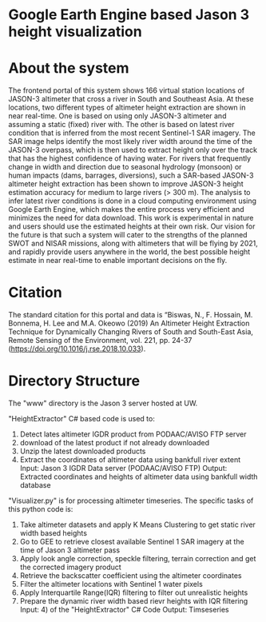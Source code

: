 # Google Earth Engine based Jason 3 height visualization

# About the system
The frontend portal of this system shows 166 virtual station locations of JASON-3 altimeter that cross a river in South and Southeast Asia. At these locations, two different types of altimeter height extraction are shown in near real-time. One is based on using only JASON-3 altimeter and assuming a static (fixed) river with. The other is based on latest river condition that is inferred from the most recent Sentinel-1 SAR imagery. The SAR image helps identify the most likely river width around the time of the JASON-3 overpass, which is then used to extract height only over the track that has the highest confidence of having water. For rivers that frequently change in width and direction due to seasonal hydrology (monsoon) or human impacts (dams, barrages, diversions), such a SAR-based JASON-3 altimeter height extraction has been shown to improve JASON-3 height estimation accuracy for medium to large rivers (> 300 m). The analysis to infer latest river conditions is done in a cloud computing environment using Google Earth Engine, which makes the entire process very efficient and minimizes the need for data download. This work is experimental in nature and users should use the estimated heights at their own risk. Our vision for the future is that such a system will cater to the strengths of the planned SWOT and NISAR missions, along with altimeters that will be flying by 2021, and rapidly provide users anywhere in the world, the best possible height estimate in near real-time to enable important decisions on the fly. 

# Citation
The standard citation for this portal and data is “Biswas, N., F. Hossain, M. Bonnema, H. Lee and M.A. Okeowo (2019) An Altimeter Height Extraction Technique for Dynamically Changing Rivers of South and South-East Asia, Remote Sensing of the Environment, vol. 221, pp. 24-37 (https://doi.org/10.1016/j.rse.2018.10.033).

# Directory Structure
The "www" directory is the Jason 3 server hosted at UW.

"HeightExtractor" C# based code is used to:
1) Detect lates altimeter IGDR product from PODAAC/AVISO FTP server
2) download of the latest product if not already downloaded
3) Unzip the latest downloaded products  
4) Extract the coordinates of altimeter data using bankfull river extent
Input: Jason 3 IGDR Data server (PODAAC/AVISO FTP)
Output: Extracted coordinates and heights of altimeter data using bankfull width database 

"Visualizer.py" is for processing altimeter timeseries. The specific tasks of this python code is:
1) Take altimeter datasets and apply K Means Clustering to get static river width based heights
2) Go to GEE to retrieve closest available Sentinel 1 SAR imagery at the time of Jason 3 altimeter pass
3) Apply look angle correction, speckle filtering, terrain correction and get the corrected imagery product
4) Retrieve the backscatter coefficient using the altimeter coordinates
5) Filter the altimeter locations with Sentinel 1 water pixels
6) Apply Interquartile Range(IQR) filtering to filter out unrealistic heights
7) Prepare the dynamic river width based rievr heights with IQR filtering
Input: 4) of the "HeightExtractor" C# Code
Output: Timseseries
